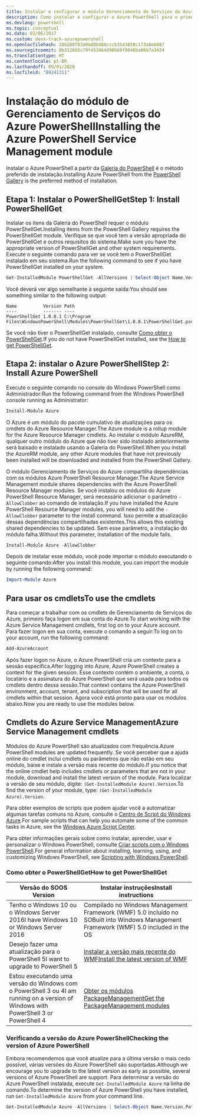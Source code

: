 ```yaml
---
title: Instalar e configurar o módulo Gerenciamento de Serviços do Azure PowerShell | Microsoft Docs
description: Como instalar e configurar o Azure PowerShell para o primeiro uso.
ms.devlang: powershell
ms.topic: conceptual
ms.date: 03/06/2017
ms.custom: devx-track-azurepowershell
ms.openlocfilehash: 286288f83a0ad0b486cccb3543858c173a8eb087
ms.sourcegitcommit: 8b3126b5c79f453464d90669f0046ba86b7a3424
ms.translationtype: HT
ms.contentlocale: pt-BR
ms.lasthandoff: 09/01/2020
ms.locfileid: "89241311"
---
```

# <a name="installing-the-azure-powershell-service-management-module"></a><span data-ttu-id="33a62-103">Instalação do módulo de Gerenciamento de Serviços do Azure PowerShell</span><span class="sxs-lookup"><span data-stu-id="33a62-103">Installing the Azure PowerShell Service Management module</span></span>

<span data-ttu-id="33a62-104">Instalar o Azure PowerShell a partir da [Galeria do PowerShell](https://www.powershellgallery.com/) é o método preferido de instalação.</span><span class="sxs-lookup"><span data-stu-id="33a62-104">Installing Azure PowerShell from the [PowerShell Gallery](https://www.powershellgallery.com/) is the preferred method of installation.</span></span>

## <a name="step-1-install-powershellget"></a><span data-ttu-id="33a62-105">Etapa 1: Instalar o PowerShellGet</span><span class="sxs-lookup"><span data-stu-id="33a62-105">Step 1: Install PowerShellGet</span></span>

<span data-ttu-id="33a62-106">Instalar os itens da Galeria do PowerShell requer o módulo PowerShellGet.</span><span class="sxs-lookup"><span data-stu-id="33a62-106">Installing items from the PowerShell Gallery requires the PowerShellGet module.</span></span> <span data-ttu-id="33a62-107">Verifique se que você tem a versão apropriada do PowerShellGet e outros requisitos do sistema.</span><span class="sxs-lookup"><span data-stu-id="33a62-107">Make sure you have the appropriate version of PowerShellGet and other system requirements.</span></span> <span data-ttu-id="33a62-108">Execute o seguinte comando para ver se você tem o PowerShellGet instalado em seu sistema.</span><span class="sxs-lookup"><span data-stu-id="33a62-108">Run the following command to see if you have PowerShellGet installed on your system.</span></span>

```powershell
Get-InstalledModule PowerShellGet -AllVersions | Select-Object Name,Version,Path
```

<span data-ttu-id="33a62-109">Você deverá ver algo semelhante à seguinte saída:</span><span class="sxs-lookup"><span data-stu-id="33a62-109">You should see something similar to the following output:</span></span>

```output
Name          Version Path
----          ------- ----
PowerShellGet 1.0.0.1 C:\Program Files\WindowsPowerShell\Modules\PowerShellGet\1.0.0.1\PowerShellGet.psd1
```

<span data-ttu-id="33a62-110">Se você não tiver o PowerShellGet instalado, consulte [Como obter o PowerShellGet](#how-to-get-powershellget).</span><span class="sxs-lookup"><span data-stu-id="33a62-110">If you do not have PowerShellGet installed, see the [How to get PowerShellGet](#how-to-get-powershellget).</span></span>

## <a name="step-2-install-azure-powershell"></a><span data-ttu-id="33a62-111">Etapa 2: instalar o Azure PowerShell</span><span class="sxs-lookup"><span data-stu-id="33a62-111">Step 2: Install Azure PowerShell</span></span>

<span data-ttu-id="33a62-112">Execute o seguinte comando no console do Windows PowerShell como Administrador:</span><span class="sxs-lookup"><span data-stu-id="33a62-112">Run the following command from the Windows PowerShell console running as Administrator:</span></span>

```powershell
Install-Module Azure
```

<span data-ttu-id="33a62-113">O Azure é um módulo do pacote cumulativo de atualizações para os cmdlets do Azure Resource Manager.</span><span class="sxs-lookup"><span data-stu-id="33a62-113">The Azure module is a rollup module for the Azure Resource Manager cmdlets.</span></span> <span data-ttu-id="33a62-114">Ao instalar o módulo AzureRM, qualquer outro módulo do Azure que não tiver sido instalado anteriormente será baixado e instalado usando a Galeria do PowerShell.</span><span class="sxs-lookup"><span data-stu-id="33a62-114">When you install the AzureRM module, any other Azure modules that have not previously been installed will be downloaded and installed from the PowerShell Gallery.</span></span>

<span data-ttu-id="33a62-115">O módulo Gerenciamento de Serviços do Azure compartilha dependências com os módulos Azure PowerShell Resource Manager.</span><span class="sxs-lookup"><span data-stu-id="33a62-115">The Azure Service Management module shares dependencies with the Azure PowerShell Resource Manager modules.</span></span> <span data-ttu-id="33a62-116">Se você instalou os módulos do Azure PowerShell Resource Manager, será necessário adicionar o parâmetro `-AllowClobber` ao comando de instalação.</span><span class="sxs-lookup"><span data-stu-id="33a62-116">If you have installed the Azure PowerShell Resource Manager modules, you will need to add the `-AllowClobber` parameter to the install command.</span></span> <span data-ttu-id="33a62-117">Isso permite a atualização dessas dependências compartilhadas existentes.</span><span class="sxs-lookup"><span data-stu-id="33a62-117">This allows this existing shared dependencies to be updated.</span></span> <span data-ttu-id="33a62-118">Sem esse parâmetro, a instalação do módulo falha.</span><span class="sxs-lookup"><span data-stu-id="33a62-118">Without this parameter, installation of the module fails.</span></span>

```powershell
Install-Module Azure -AllowClobber
```

<span data-ttu-id="33a62-119">Depois de instalar esse módulo, você pode importar o módulo executando o seguinte comando:</span><span class="sxs-lookup"><span data-stu-id="33a62-119">After you install this module, you can import the module by running the following command:</span></span>

```powershell
Import-Module Azure
```

## <a name="to-use-the-cmdlets"></a><span data-ttu-id="33a62-120">Para usar os cmdlets</span><span class="sxs-lookup"><span data-stu-id="33a62-120">To use the cmdlets</span></span>

<span data-ttu-id="33a62-121">Para começar a trabalhar com os cmdlets de Gerenciamento de Serviços do Azure, primeiro faça logon em sua conta do Azure.</span><span class="sxs-lookup"><span data-stu-id="33a62-121">To start working with the Azure Service Management cmdlets, first log on to your Azure account.</span></span> <span data-ttu-id="33a62-122">Para fazer logon em sua conta, execute o comando a seguir:</span><span class="sxs-lookup"><span data-stu-id="33a62-122">To log on to your account, run the following command:</span></span>

```powershell
Add-AzureAccount
```

<span data-ttu-id="33a62-123">Após fazer logon no Azure, o Azure PowerShell cria um contexto para a sessão específica.</span><span class="sxs-lookup"><span data-stu-id="33a62-123">After logging into Azure, Azure PowerShell creates a context for the given session.</span></span> <span data-ttu-id="33a62-124">Esse contexto contém o ambiente, a conta, o locatário e a assinatura do Azure PowerShell que será usada para todos os cmdlets dentro dessa sessão.</span><span class="sxs-lookup"><span data-stu-id="33a62-124">That context contains the Azure PowerShell environment, account, tenant, and subscription that will be used for all cmdlets within that session.</span></span> <span data-ttu-id="33a62-125">Agora você está pronto para usar os módulos abaixo.</span><span class="sxs-lookup"><span data-stu-id="33a62-125">Now you are ready to use the modules below.</span></span>

## <a name="azure-service-management-cmdlets"></a><span data-ttu-id="33a62-126">Cmdlets do Azure Service Management</span><span class="sxs-lookup"><span data-stu-id="33a62-126">Azure Service Management cmdlets</span></span>

<span data-ttu-id="33a62-127">Módulos do Azure PowerShell são atualizados com frequência.</span><span class="sxs-lookup"><span data-stu-id="33a62-127">Azure PowerShell modules are updated frequently.</span></span> <span data-ttu-id="33a62-128">Se você perceber que a ajuda online do cmdlet inclui cmdlets ou parâmetros que não estão em seu módulo, baixe e instale a versão mais recente do módulo.</span><span class="sxs-lookup"><span data-stu-id="33a62-128">If you notice that the online cmdlet help includes cmdlets or parameters that are not in your module, download and install the latest version of the module.</span></span> <span data-ttu-id="33a62-129">Para localizar a versão de seu módulo, digite: `(Get-InstalledModule Azure).Version`.</span><span class="sxs-lookup"><span data-stu-id="33a62-129">To find the version of your module, type: `(Get-InstalledModule Azure).Version`.</span></span>

<span data-ttu-id="33a62-130">Para obter exemplos de scripts que podem ajudar você a automatizar algumas tarefas comuns no Azure, consulte o [Centro de Script do Windows Azure](http://www.windowsazure.com/documentation/scripts/).</span><span class="sxs-lookup"><span data-stu-id="33a62-130">For sample scripts that can help you automate some of the common tasks in Azure, see the [Windows Azure Script Center](http://www.windowsazure.com/documentation/scripts/).</span></span>

<span data-ttu-id="33a62-131">Para obter informações gerais sobre como instalar, aprender, usar e personalizar o Windows PowerShell, consulte [Criar scripts com o Windows PowerShell](https://go.microsoft.com/fwlink/p/?linkid=320210).</span><span class="sxs-lookup"><span data-stu-id="33a62-131">For general information about installing, learning, using, and customizing Windows PowerShell, see [Scripting with Windows PowerShell](https://go.microsoft.com/fwlink/p/?linkid=320210).</span></span>

### <a name="how-to-get-powershellget"></a><span data-ttu-id="33a62-132">Como obter o PowerShellGet</span><span class="sxs-lookup"><span data-stu-id="33a62-132">How to get PowerShellGet</span></span>

|<span data-ttu-id="33a62-133">Versão do SO</span><span class="sxs-lookup"><span data-stu-id="33a62-133">OS Version</span></span>|<span data-ttu-id="33a62-134">Instalar instruções</span><span class="sxs-lookup"><span data-stu-id="33a62-134">Install instructions</span></span>|
|---|---|
|<span data-ttu-id="33a62-135">Tenho o Windows 10 ou o Windows Server 2016</span><span class="sxs-lookup"><span data-stu-id="33a62-135">I have Windows 10 or Windows Server 2016</span></span>|<span data-ttu-id="33a62-136">Compilado no Windows Management Framework (WMF) 5.0 incluído no SO</span><span class="sxs-lookup"><span data-stu-id="33a62-136">Built into Windows Management Framework (WMF) 5.0 included in the OS</span></span>|
|<span data-ttu-id="33a62-137">Desejo fazer uma atualização para o PowerShell 5</span><span class="sxs-lookup"><span data-stu-id="33a62-137">I want to upgrade to PowerShell 5</span></span>|[<span data-ttu-id="33a62-138">Instalar a versão mais recente do WMF</span><span class="sxs-lookup"><span data-stu-id="33a62-138">Install the latest version of WMF</span></span>](https://www.microsoft.com/download/details.aspx?id=54616)|
|<span data-ttu-id="33a62-139">Estou executando uma versão do Windows com o PowerShell 3 ou 4</span><span class="sxs-lookup"><span data-stu-id="33a62-139">I am running on a version of Windows with PowerShell 3 or PowerShell 4</span></span>|[<span data-ttu-id="33a62-140">Obter os módulos PackageManagement</span><span class="sxs-lookup"><span data-stu-id="33a62-140">Get the PackageManagement modules</span></span>](https://go.microsoft.com/fwlink/?LinkID=746217)|

<div id="helpmechoose"/>

### <a name="checking-the-version-of-azure-powershell"></a><span data-ttu-id="33a62-141">Verificando a versão do Azure PowerShell</span><span class="sxs-lookup"><span data-stu-id="33a62-141">Checking the version of Azure PowerShell</span></span>

<span data-ttu-id="33a62-142">Embora recomendemos que você atualize para a última versão o mais cedo possível, várias versões do Azure PowerShell são suportadas.</span><span class="sxs-lookup"><span data-stu-id="33a62-142">Although we encourage you to upgrade to the latest version as early as possible, several versions of Azure PowerShell are support.</span></span> <span data-ttu-id="33a62-143">Para determinar a versão do Azure PowerShell instalada, execute `Get-InstalledModule Azure` na linha de comando.</span><span class="sxs-lookup"><span data-stu-id="33a62-143">To determine the version of Azure PowerShell you have installed, run `Get-InstalledModule Azure` from your command line.</span></span>

```powershell
Get-InstalledModule Azure -AllVersions | Select-Object Name,Version,Path
```
